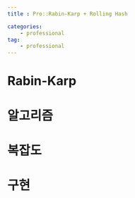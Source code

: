 ```yaml
---
title : Pro::Rabin-Karp + Rolling Hash

categories:
    - professional
tag:
    - professional
---
```

# Rabin-Karp

# 알고리즘

# 복잡도

# 구현
